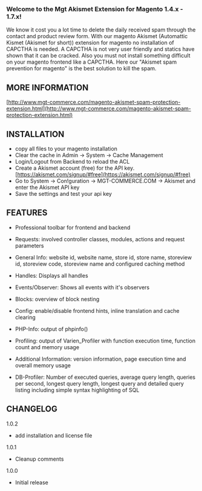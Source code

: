 ### Welcome to the Mgt Akismet Extension for Magento 1.4.x - 1.7.x!

We know it cost you a lot time to delete the daily received spam through the contact and product review form.
With our magento Akismet (Automattic Kismet (Akismet for short)) extension for magento no installation of CAPCTHA is needed. 
A CAPCTHA is not very user friendly and statics have shown that it can be cracked. 
Also you must not install something difficult on your magento frontend like a CAPCTHA.
Here our "Akismet spam prevention for magento" is the best solution to kill the spam. 

## MORE INFORMATION

[http://www.mgt-commerce.com/magento-akismet-spam-protection-extension.html](http://www.mgt-commerce.com/magento-akismet-spam-protection-extension.html)

## INSTALLATION

* copy all files to your magento installation
* Clear the cache in Admin -> System -> Cache Management 
* Login/Logout from Backend to reload the ACL
* Create a Akismet account (free) for the API key.  [https://akismet.com/signup/#free](https://akismet.com/signup/#free)
* Go to System -> Con!guration -> MGT-COMMERCE.COM -> Akismet and enter the Akismet API key
* Save the settings and test your api key

## FEATURES

* Professional toolbar for frontend and backend

* Requests: involved controller classes, modules, actions and request parameters

* General Info: website id, website name, store id, store name, storeview id, storeview code, storeview name and configured caching method

* Handles: Displays all handles

* Events/Observer: Shows all events with it's observers

* Blocks: overview of block nesting

* Config: enable/disable frontend hints, inline translation and cache clearing

* PHP-Info: output of phpinfo()

* Profiling: output of Varien_Profiler with function execution time, function count and memory usage

* Additional Information: version information, page execution time and overall memory usage

* DB-Profiler: Number of executed queries, average query length, queries per second, longest query length, longest query and detailed query listing including simple syntax highlighting of SQL


## CHANGELOG

1.0.2

* add installation and license file

1.0.1

* Cleanup comments

1.0.0

* Initial release